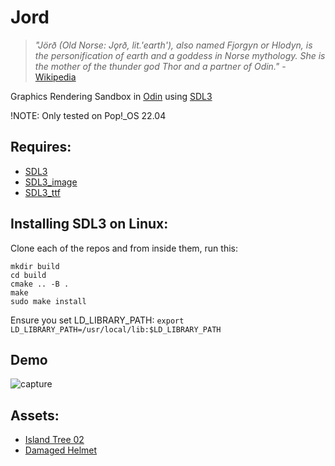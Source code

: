 # Jord

> _"Jörð (Old Norse: Jǫrð, lit.'earth'), also named Fjorgyn or Hlodyn, is the personification of earth and a goddess in Norse mythology. She is the mother of the thunder god Thor and a partner of Odin."_ - [Wikipedia](https://en.wikipedia.org/wiki/J%C3%B6r%C3%B0)

Graphics Rendering Sandbox in [Odin](https://odin-lang.org/) using [SDL3](https://wiki.libsdl.org/SDL3/FrontPage)

!NOTE: Only tested on Pop!_OS 22.04

## Requires:
- [SDL3](https://github.com/libsdl-org/SDL)
- [SDL3_image](https://github.com/libsdl-org/SDL_image)
- [SDL3_ttf](https://github.com/libsdl-org/SDL_ttf)

## Installing SDL3 on Linux:
Clone each of the repos and from inside them, run this:
```
mkdir build
cd build
cmake .. -B .
make
sudo make install
```

Ensure you set LD_LIBRARY_PATH: `export LD_LIBRARY_PATH=/usr/local/lib:$LD_LIBRARY_PATH`

## Demo
![capture](docs/capture.gif)

## Assets:
- [Island Tree 02](https://polyhaven.com/a/island_tree_02)
- [Damaged Helmet](https://github.com/KhronosGroup/glTF-Sample-Models/tree/main/2.0/DamagedHelmet)
